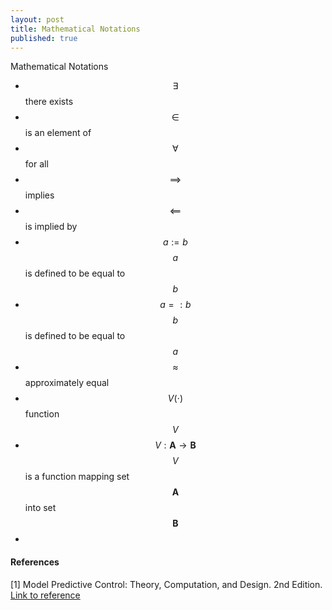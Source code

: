 ```yaml
---
layout: post
title: Mathematical Notations
published: true
---
```


Mathematical Notations

* $$\exists$$     there exists
* $$\in$$         is an element of
* $$\forall$$     for all
* $$\implies$$    implies
* $$\impliedby$$  is implied by
* $$a := b$$      $$a$$ is defined to be equal to $$b$$
* $$a =: b$$      $$b$$ is defined to be equal to $$a$$
* $$\approx$$     approximately equal
* $$V(\cdot)$$    function $$V$$
* $$V : \mathbf{A} \to \mathbf{B}$$  $$V$$ is a function mapping set $$\mathbf{A}$$ into set $$\mathbf{B}$$
* 

#### References

[1] Model Predictive Control: Theory, Computation, and Design. 2nd Edition. [Link to reference](https://sites.engineering.ucsb.edu/~jbraw/mpc/)

